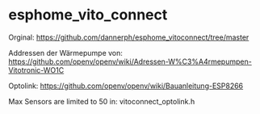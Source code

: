 # esphome_vito_connect

Orginal:
https://github.com/dannerph/esphome_vitoconnect/tree/master

Addressen der Wärmepumpe von:
https://github.com/openv/openv/wiki/Adressen-W%C3%A4rmepumpen-Vitotronic-WO1C

Optolink:
https://github.com/openv/openv/wiki/Bauanleitung-ESP8266

Max Sensors are limited to 50 in:
vitoconnect_optolink.h
